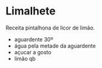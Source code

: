 # Limalhete
Receita pintalhona de licor de limão.

* aguardente 30º
* água pela metade da aguardente
* açucar a gosto
* limão qb
